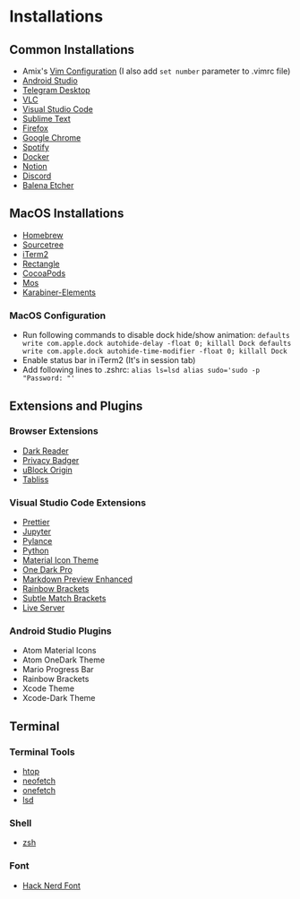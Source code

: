 # Installations

## Common Installations
- Amix's [Vim Configuration](https://github.com/amix) (I also add ``set number`` parameter to .vimrc file)
- [Android Studio](https://developer.android.com/studio)
- [Telegram Desktop](https://desktop.telegram.org/)
- [VLC](https://www.videolan.org/vlc/)
- [Visual Studio Code](https://code.visualstudio.com/)
- [Sublime Text](https://www.sublimetext.com/)
- [Firefox](https://www.mozilla.org/firefox/)
- [Google Chrome](https://www.google.com/chrome/)
- [Spotify](https://www.spotify.com/)
- [Docker](https://www.docker.com/)
- [Notion](https://www.notion.so/)
- [Discord](https://discord.com/)
- [Balena Etcher](https://www.balena.io/etcher/)

## MacOS Installations
- [Homebrew](https://brew.sh/)
- [Sourcetree](https://www.sourcetreeapp.com/)
- [iTerm2](https://iterm2.com/)
- [Rectangle](https://rectangleapp.com/)
- [CocoaPods](https://cocoapods.org/)
- [Mos](https://mos.caldis.me/)
- [Karabiner-Elements](https://karabiner-elements.pqrs.org/)

### MacOS Configuration
- Run following commands to disable dock hide/show animation:
``
defaults write com.apple.dock autohide-delay -float 0; killall Dock
defaults write com.apple.dock autohide-time-modifier -float 0; killall Dock
``
- Enable status bar in iTerm2 (It's in session tab)
- Add following lines to .zshrc:
``
alias ls=lsd
alias sudo='sudo -p "Password: "'
``

## Extensions and Plugins

### Browser Extensions
- [Dark Reader](https://darkreader.org/)
- [Privacy Badger](https://privacybadger.org/)
- [uBlock Origin](https://ublockorigin.com/)
- [Tabliss](https://tabliss.io/)

### Visual Studio Code Extensions
- [Prettier](https://marketplace.visualstudio.com/items?itemName=esbenp.prettier-vscode)
- [Jupyter](https://marketplace.visualstudio.com/items?itemName=ms-toolsai.jupyter)
- [Pylance](https://marketplace.visualstudio.com/items?itemName=ms-python.vscode-pylance)
- [Python](https://marketplace.visualstudio.com/items?itemName=ms-python.python)
- [Material Icon Theme](https://marketplace.visualstudio.com/items?itemName=PKief.material-icon-theme)
- [One Dark Pro](https://marketplace.visualstudio.com/items?itemName=zhuangtongfa.Material-theme)
- [Markdown Preview Enhanced](https://marketplace.visualstudio.com/items?itemName=shd101wyy.markdown-preview-enhanced)
- [Rainbow Brackets](https://marketplace.visualstudio.com/items?itemName=2gua.rainbow-brackets)
- [Subtle Match Brackets](https://marketplace.visualstudio.com/items?itemName=rafamel.subtle-brackets)
- [Live Server](https://marketplace.visualstudio.com/items?itemName=ritwickdey.LiveServer)

### Android Studio Plugins
- Atom Material Icons
- Atom OneDark Theme
- Mario Progress Bar
- Rainbow Brackets
- Xcode Theme
- Xcode-Dark Theme

## Terminal

### Terminal Tools
- [htop](https://github.com/htop-dev/htop)
- [neofetch](https://github.com/dylanaraps/neofetch)
- [onefetch](https://github.com/o2sh/onefetch)
- [lsd](https://github.com/Peltoche/lsd)

### Shell
- [zsh](https://ohmyz.sh/)

### Font
- [Hack Nerd Font](https://github.com/ryanoasis/nerd-fonts)
